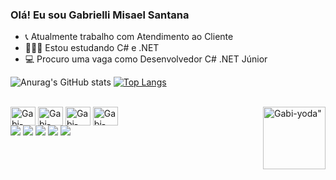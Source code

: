 ### Olá! Eu sou Gabrielli Misael Santana

- 📞 Atualmente trabalho com Atendimento ao Cliente
- 👩🏾‍💻 Estou estudando C# e .NET 
- 💻 Procuro uma vaga como Desenvolvedor C# .NET Júnior

![Anurag's GitHub stats](https://github-readme-stats.vercel.app/api?username=gabriellimisael&show_icons=true&theme=radical) 
[![Top Langs](https://github-readme-stats.vercel.app/api/top-langs/?username=gabriellimisael&layout=compact)](https://github.com/gabriellimisael/github-readme-stats)
<div style="display: inline_block"><br>
<img align="center" alt=Gabi-C#" height="30" width="40" src="https://cdn.jsdelivr.net/gh/devicons/devicon/icons/csharp/csharp-original.svg" />
<img align="center" alt=Gabi-DTNET" height="30" width="40" src="https://cdn.jsdelivr.net/gh/devicons/devicon/icons/dotnetcore/dotnetcore-original.svg" />
<img align="center" alt=Gabi-html5" height="30" width="40" src="https://cdn.jsdelivr.net/gh/devicons/devicon/icons/html5/html5-original.svg" />
<img align="center" alt=Gabi-html5" height="30" width="40" src="https://cdn.jsdelivr.net/gh/devicons/devicon/icons/css3/css3-original.svg" />
  <img align="right" alt=Gabi-yoda" height="100" width="100" src="https://media.giphy.com/media/zQhFEBrX6plKg/giphy.gif"
</div>
<br>
<div>
  <a href="https://www.linkedin.com/in/gabrielli-misael-santana-632464254/" target="blank"><img src="https://img.shields.io/badge/LinkedIn-0077B5?style=for-the-badge&logo=linkedin&logoColor=white" target"blank"></a>
  <a href="https://www.instagram.com/gabimizael_/" target="blank"><img src="https://img.shields.io/badge/Instagram-E4405F?style=for-the-badge&logo=instagram&logoColor=white" target"blank"></a>
  <a href="https://www.instagram.com/gabimizael_/" target="blank"><img src="https://img.shields.io/badge/Instagram-E4405F?style=for-the-badge&logo=instagram&logoColor=white" target"blank"></a>
  <a href="https://discord.gg/FAn8Utr5" target="blank"><img src="https://img.shields.io/badge/Discord-7289DA?style=for-the-badge&logo=discord&logoColor=white" target"blank"></a>
  <a href="mailto:gabriellims79@gmail.com" target="blank"><img src="https://img.shields.io/badge/Gmail-D14836?style=for-the-badge&logo=gmail&logoColor=white" target"blank"></a>
</div>
